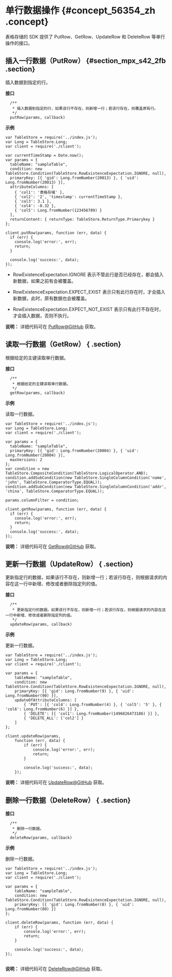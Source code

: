 # 单行数据操作 {#concept_56354_zh .concept}

表格存储的 SDK 提供了 PutRow、GetRow、UpdateRow 和 DeleteRow 等单行操作的接口。

## 插入一行数据（PutRow） {#section_mpx_s42_2fb .section}

插入数据到指定的行。

**接口**

```
  /**
   * 插入数据到指定的行，如果该行不存在，则新增一行；若该行存在，则覆盖原有行。
   */
  putRow(params, callback) 

```

**示例**

```
var TableStore = require('../index.js');
var Long = TableStore.Long;
var client = require('./client');

var currentTimeStamp = Date.now();
var params = {
  tableName: "sampleTable",
  condition: new TableStore.Condition(TableStore.RowExistenceExpectation.IGNORE, null),
  primaryKey: [{ 'gid': Long.fromNumber(20013) }, { 'uid': Long.fromNumber(20013) }],
  attributeColumns: [
    { 'col1': '表格存储' },
    { 'col2': '2', 'timestamp': currentTimeStamp },
    { 'col3': 3.1 },
    { 'col4': -0.32 },
    { 'col5': Long.fromNumber(123456789) }
  ],
  returnContent: { returnType: TableStore.ReturnType.Primarykey }
};

client.putRow(params, function (err, data) {
  if (err) {
    console.log('error:', err);
    return;
  }

  console.log('success:', data);
});

```

-   RowExistenceExpectation.IGNORE 表示不管此行是否已经存在，都会插入新数据，如果之前有会被覆盖。

-   RowExistenceExpectation.EXPECT\_EXIST 表示只有此行存在时，才会插入新数据，此时，原有数据也会被覆盖。

-   RowExistenceExpectation.EXPECT\_NOT\_EXIST 表示只有此行不存在时，才会插入数据，否则不执行。


**说明：** 详细代码可在 [PutRow@GitHub](https://github.com/aliyun/aliyun-tablestore-nodejs-sdk/blob/master/samples/putRow.js) 获取。

## 读取一行数据（GetRow） { .section}

根据给定的主键读取单行数据。

**接口**

```
  /**
   * 根据给定的主键读取单行数据。
   */
  getRow(params, callback)

```

**示例**

读取一行数据。

```
var TableStore = require('../index.js');
var Long = TableStore.Long;
var client = require('./client');

var params = {
  tableName: "sampleTable",
  primaryKey: [{ 'gid': Long.fromNumber(20004) }, { 'uid': Long.fromNumber(20004) }],
  maxVersions: 2
};
var condition = new TableStore.CompositeCondition(TableStore.LogicalOperator.AND);
condition.addSubCondition(new TableStore.SingleColumnCondition('name', 'john', TableStore.ComparatorType.EQUAL));
condition.addSubCondition(new TableStore.SingleColumnCondition('addr', 'china', TableStore.ComparatorType.EQUAL));

params.columnFilter = condition;

client.getRow(params, function (err, data) {
  if (err) {
    console.log('error:', err);
    return;
  }
  console.log('success:', data);
});

```

**说明：** 详细代码可在 [GetRow@GitHub](https://github.com/aliyun/aliyun-tablestore-nodejs-sdk/blob/master/samples/getRow.js) 获取。

## 更新一行数据（UpdateRow） { .section}

更新指定行的数据，如果该行不存在，则新增一行；若该行存在，则根据请求的内容在这一行中新增、修改或者删除指定列的值。

**接口**

```
  /**
   * 更新指定行的数据。如果该行不存在，则新增一行；若该行存在，则根据请求的内容在这一行中新增、修改或者删除指定列的值。
   */
  updateRow(params, callback)

```

**示例**

更新一行数据。

```
var TableStore = require('../index.js');
var Long = TableStore.Long;
var client = require('./client');

var params = {
    tableName: "sampleTable",
    condition: new TableStore.Condition(TableStore.RowExistenceExpectation.IGNORE, null),
    primaryKey: [{ 'gid': Long.fromNumber(9) }, { 'uid': Long.fromNumber(90) }],
    updateOfAttributeColumns: [
        { 'PUT': [{ 'col4': Long.fromNumber(4) }, { 'col5': '5' }, { 'col6': Long.fromNumber(6) }] },
        { 'DELETE': [{ 'col1': Long.fromNumber(1496826473186) }] },
        { 'DELETE_ALL': ['col2'] }
    ]
};

client.updateRow(params,
    function (err, data) {
        if (err) {
            console.log('error:', err);
            return;
        }

        console.log('success:', data);
    });

```

**说明：** 详细代码可在 [UpdateRow@GitHub](https://github.com/aliyun/aliyun-tablestore-nodejs-sdk/blob/master/samples/updateRow.js) 获取。

## 删除一行数据（DeleteRow） { .section}

**接口**

```
  /**
   * 删除一行数据。
   */
  deleteRow(params, callback) 

```

**示例**

删除一行数据。

```
var TableStore = require('../index.js');
var Long = TableStore.Long;
var client = require('./client');

var params = {
    tableName: "sampleTable",
    condition: new TableStore.Condition(TableStore.RowExistenceExpectation.IGNORE, null),
    primaryKey: [{ 'gid': Long.fromNumber(8) }, { 'uid': Long.fromNumber(80) }]
};

client.deleteRow(params, function (err, data) {
    if (err) {
        console.log('error:', err);
        return;
    }

    console.log('success:', data);
});


```

**说明：** 详细代码可在 [DeleteRow@GitHub](https://github.com/aliyun/aliyun-tablestore-nodejs-sdk/blob/master/samples/deleteRow.js) 获取。

